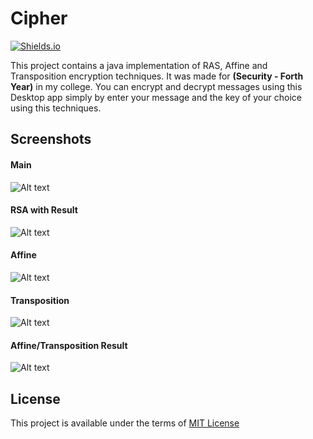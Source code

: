 # Cipher

[![Shields.io](https://img.shields.io/badge/type-college%20project-orange?style=flat)](http://shields.io/)

This project contains a java implementation of RAS, Affine and Transposition encryption techniques. It was made for **(Security - Forth Year)** in my college. You can encrypt and decrypt messages using this Desktop app simply by enter your message and the key of your choice using this techniques.

## Screenshots

#### Main
![Alt text](https://drive.google.com/uc?id=1NVZfd7prv4QpmZgTOlK5MvTqWb2l856b "Screenshot")

#### RSA with Result
![Alt text](https://drive.google.com/uc?id=1CRYxVBb7kFAkvprQHQdMp60bMspTfXii "Screenshot")

#### Affine
![Alt text](https://drive.google.com/uc?id=15U9n6C0ZiTubAgdEtX39ALdDvcxJmkwx "Screenshot")

#### Transposition
![Alt text](https://drive.google.com/uc?id=1i7B72grQGN_JPnH9S2SFZQ4hACuG8AOV "Screenshot")

#### Affine/Transposition Result
![Alt text](https://drive.google.com/uc?id=1Aj9fOeQ8B2vlxjSyFZXQKlQyt7WAdcYc "Screenshot")

## License
This project is available under the terms of [MIT License](https://choosealicense.com/licenses/mit/)
